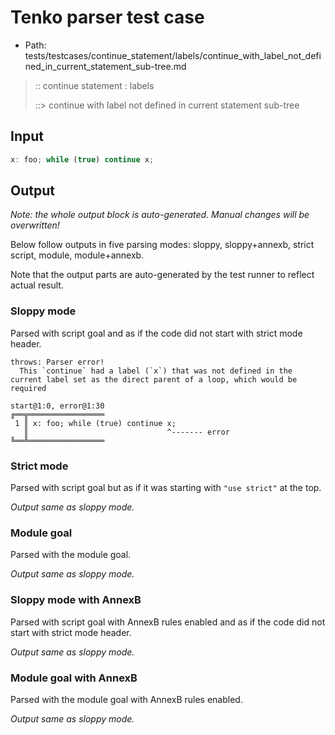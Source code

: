 # Tenko parser test case

- Path: tests/testcases/continue_statement/labels/continue_with_label_not_defined_in_current_statement_sub-tree.md

> :: continue statement : labels
>
> ::> continue with label not defined in current statement sub-tree

## Input

`````js
x: foo; while (true) continue x;
`````

## Output

_Note: the whole output block is auto-generated. Manual changes will be overwritten!_

Below follow outputs in five parsing modes: sloppy, sloppy+annexb, strict script, module, module+annexb.

Note that the output parts are auto-generated by the test runner to reflect actual result.

### Sloppy mode

Parsed with script goal and as if the code did not start with strict mode header.

`````
throws: Parser error!
  This `continue` had a label (`x`) that was not defined in the current label set as the direct parent of a loop, which would be required

start@1:0, error@1:30
╔══╦═════════════════
 1 ║ x: foo; while (true) continue x;
   ║                               ^------- error
╚══╩═════════════════

`````

### Strict mode

Parsed with script goal but as if it was starting with `"use strict"` at the top.

_Output same as sloppy mode._

### Module goal

Parsed with the module goal.

_Output same as sloppy mode._

### Sloppy mode with AnnexB

Parsed with script goal with AnnexB rules enabled and as if the code did not start with strict mode header.

_Output same as sloppy mode._

### Module goal with AnnexB

Parsed with the module goal with AnnexB rules enabled.

_Output same as sloppy mode._
